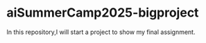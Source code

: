 # aiSummerCamp2025-bigproject
In this repository,I will start a project to show my final assignment.
